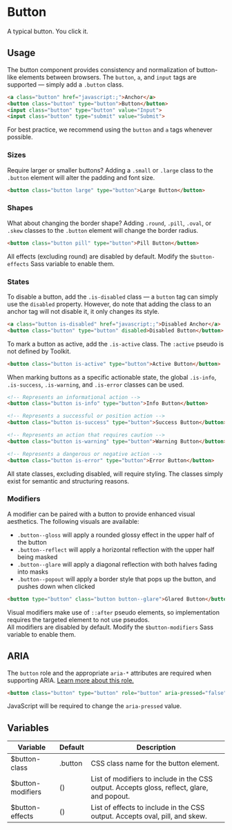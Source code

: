 # Button #

A typical button. You click it.

## Usage ##

The button component provides consistency and normalization of button-like elements between browsers.
The `button`, `a`, and `input` tags are supported &mdash; simply add a `.button` class.

```html
<a class="button" href="javascript:;">Anchor</a>
<button class="button" type="button">Button</button>
<input class="button" type="button" value="Input">
<input class="button" type="submit" value="Submit">
```

For best practice, we recommend using the `button` and `a` tags whenever possible.

### Sizes ###

Require larger or smaller buttons? Adding a `.small` or `.large` class to the `.button` element
will alter the padding and font size.

```html
<button class="button large" type="button">Large Button</button>
```

### Shapes ###

What about changing the border shape? Adding `.round`, `.pill`, `.oval`,
or `.skew` classes to the `.button` element will change the border radius.

```html
<button class="button pill" type="button">Pill Button</button>
```

<div class="notice is-warning">
    All effects (excluding round) are disabled by default.
    Modify the <code>$button-effects</code> Sass variable to enable them.
</div>

### States ###

To disable a button, add the `.is-disabled` class &mdash; a `button` tag can simply use the `disabled` property.
However, do note that adding the class to an anchor tag will not disable it, it only changes its style.

```html
<a class="button is-disabled" href="javascript:;">Disabled Anchor</a>
<button class="button" type="button" disabled>Disabled Button</button>
```

To mark a button as active, add the `.is-active` class. The `:active` pseudo is not defined by Toolkit.

```html
<button class="button is-active" type="button">Active Button</button>
```

When marking buttons as a specific actionable state, the global `.is-info`, `.is-success`, `.is-warning`,
and `.is-error` classes can be used.

```html
<!-- Represents an informational action -->
<button class="button is-info" type="button">Info Button</button>

<!-- Represents a successful or position action -->
<button class="button is-success" type="button">Success Button</button>

<!-- Represents an action that requires caution -->
<button class="button is-warning" type="button">Warning Button</button>

<!-- Represents a dangerous or negative action -->
<button class="button is-error" type="button">Error Button</button>
```

<div class="notice is-warning">
    All state classes, excluding disabled, will require styling.
    The classes simply exist for semantic and structuring reasons.
</div>

### Modifiers ###

A modifier can be paired with a button to provide enhanced visual aesthetics.
The following visuals are available:

* `.button--gloss` will apply a rounded glossy effect in the upper half of the button
* `.button--reflect` will apply a horizontal reflection with the upper half being masked
* `.button--glare` will apply a diagonal reflection with both halves fading into masks
* `.button--popout` will apply a border style that pops up the button, and pushes down when clicked

```html
<button type="button" class="button button--glare">Glared Button</button>
```

<div class="notice is-info">
    Visual modifiers make use of <code>::after</code> pseudo elements,
    so implementation requires the targeted element to not use pseudos.
</div>

<div class="notice is-warning">
    All modifiers are disabled by default. Modify the <code>$button-modifiers</code> Sass
    variable to enable them.
</div>

## ARIA ##

The `button` role and the appropriate `aria-*` attributes are required when supporting ARIA.
[Learn more about this role.](https://developer.mozilla.org/en-US/docs/Web/Accessibility/ARIA/ARIA_Techniques/Using_the_button_role)

```html
<button class="button" type="button" role="button" aria-pressed="false">Button</button>
```

<div class="notice is-warning">
    JavaScript will be required to change the <code>aria-pressed</code> value.
</div>

## Variables ##

<table class="table is-striped data-table">
    <thead>
        <tr>
            <th>Variable</th>
            <th>Default</th>
            <th>Description</th>
        </tr>
    </thead>
    <tbody>
        <tr>
            <td>$button-class</td>
            <td>.button</td>
            <td>CSS class name for the button element.</td>
        </tr>
        <tr>
            <td>$button-modifiers</td>
            <td>()</td>
            <td>List of modifiers to include in the CSS output. Accepts gloss, reflect, glare, and popout.</td>
        </tr>
        <tr>
            <td>$button-effects</td>
            <td>()</td>
            <td>List of effects to include in the CSS output. Accepts oval, pill, and skew.</td>
        </tr>
    </tbody>
</table>
